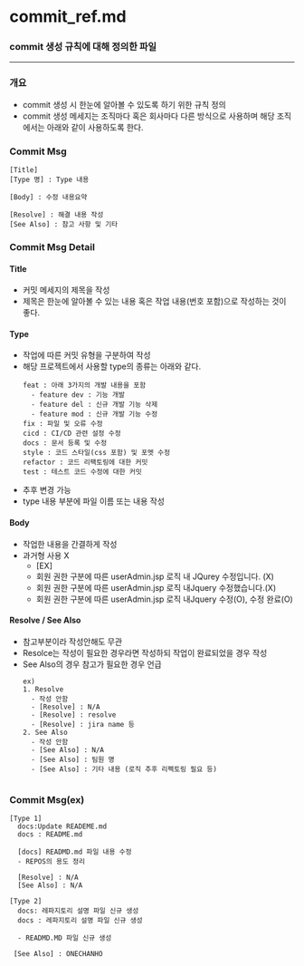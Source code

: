 # commit_ref.md
### commit 생성 규칙에 대해 정의한 파일 
----
### 개요 
- commit 생성 시 한눈에 알아볼 수 있도록 하기 위한 규칙 정의 
- commit 생성 메세지는 조직마다 혹은 회사마다 다른 방식으로 사용하며 해당 조직에서는 아래와 같이 사용하도록 한다. 


### Commit Msg
```
[Title] 
[Type 명] : Type 내용

[Body] : 수정 내용요약 

[Resolve] : 해결 내용 작성
[See Also] : 참고 사항 및 기타
```
### Commit Msg Detail 
#### Title 
- 커밋 메세지의 제목을 작성 
- 제목은 한눈에 알아볼 수 있는 내용 혹은 작업 내용(번호 포함)으로 작성하는 것이 좋다.

#### Type
- 작업에 따른 커밋 유형을 구분하여 작성 
- 해당 프로젝트에서 사용할 type의 종류는 아래와 같다.
  ```
  feat : 아래 3가지의 개발 내용을 포함
    - feature dev : 기능 개발 
    - feature del : 신규 개발 기능 삭제 
    - feature mod : 신규 개발 기능 수정 
  fix : 파일 및 오류 수정
  cicd : CI/CD 관련 설정 수정
  docs : 문서 등록 및 수정 
  style : 코드 스타일(css 포함) 및 포멧 수정
  refactor : 코드 리팩토링에 대한 커밋
  test : 테스트 코드 수정에 대한 커밋
  ```
- 추후 변경 가능
- type 내용 부분에 파일 이름 또는 내용 작성

#### Body
- 작업한 내용을 간결하게 작성
- 과거형 사용 X
  - [EX]
  - 회원 권한 구분에 따른 userAdmin.jsp 로직 내 JQurey 수정입니다. (X)
  - 회원 권한 구분에 따른 userAdmin.jsp 로직 내Jquery 수정했습니다.(X)
  - 회원 권한 구분에 따른 userAdmin.jsp 로직 내Jquery 수정(O), 수정 완료(O)

#### Resolve /  See Also
- 참고부분이라 작성안해도 무관 
- Resolce는 작성이 필요한 경우라면 작성하되 작업이 완료되었을 경우 작성 
- See Also의 경우 참고가 필요한 경우 언급 
  ```
  ex)
  1. Resolve
    - 작성 안함
    - [Resolve] : N/A   
    - [Resolve] : resolve
    - [Resolve] : jira name 등 
  2. See Also 
    - 작성 안함 
    - [See Also] : N/A
    - [See Also] : 팀원 명
    - [See Also] : 기타 내용 (로직 추후 리펙토링 필요 등) 
    
  ```


### Commit Msg(ex)
```
[Type 1]
  docs:Update READEME.md
  docs : README.md

  [docs] READMD.md 파일 내용 수정 
  - REPOS의 용도 정리

  [Resolve] : N/A
  [See Also] : N/A

[Type 2]
  docs: 레파지토리 설명 파일 신규 생성
  docs : 레파지토리 설명 파일 신규 생성

  - READMD.MD 파일 신규 생성 
  
 [See Also] : ONECHANHO

```
